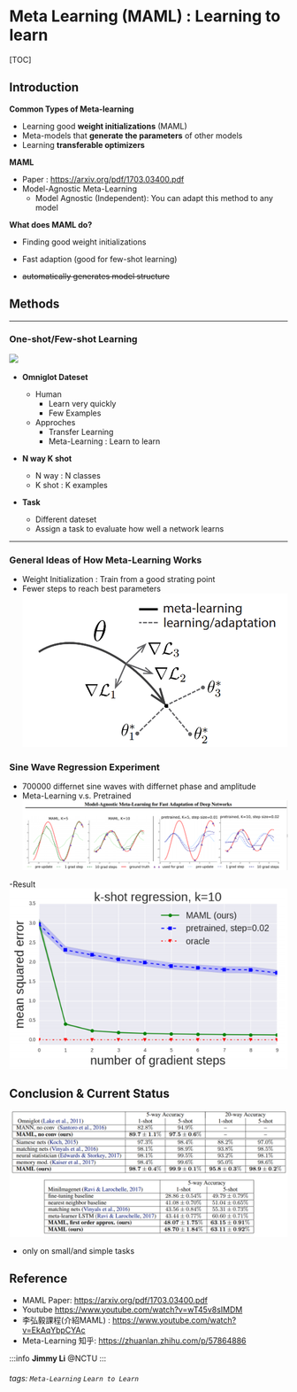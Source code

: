 Meta Learning (MAML) : Learning to learn
===
[TOC]

## Introduction
**Common Types of Meta-learning**
- Learning good **weight initializations** (MAML)
- Meta-models that **generate the parameters** of other models
- Learning **transferable optimizers** 

**MAML**

- Paper : https://arxiv.org/pdf/1703.03400.pdf
- Model-Agnostic Meta-Learning
    - Model Agnostic (Independent): You can adapt this method to any model



**What does MAML do?**
- Finding good weight initializations
- Fast adaption (good for few-shot learning)

- ~~automatically generates model structure~~

    


## Methods
---
### **One-shot/Few-shot Learning** ###
>
![](https://github.com/brendenlake/omniglot/blob/master/demo_strokes.png?raw=true)

- **Omniglot Dateset**

    - Human 
        - Learn very quickly
        - Few Examples
    - Approches
        - Transfer Learning
        - Meta-Learning : Learn to learn


- **N way K shot**
    - N way : N classes
    - K shot : K examples
- **Task**
    - Different dateset
    - Assign a task to evaluate how well a network learns 

---
### **General Ideas of How Meta-Learning Works** ###

- Weight Initialization : Train from a good strating point
- Fewer steps to reach best parameters
![](https://github.com/MEL-NCTU/Weekly-sharing-/blob/master/Paper_sharing/Images/Meta_1.PNG?raw=true)

### Sine Wave Regression Experiment

- 700000 differnet sine waves with differnet phase and amplitude
- Meta-Learning v.s. Pretrained
![](https://github.com/MEL-NCTU/Weekly-sharing-/blob/master/Paper_sharing/Images/Meta_2.PNG?raw=true)

-Result
![](https://github.com/MEL-NCTU/Weekly-sharing-/blob/master/Paper_sharing/Images/Meta_3.PNG?raw=true)


## Conclusion & Current Status
![](https://github.com/MEL-NCTU/Weekly-sharing-/blob/master/Paper_sharing/Images/Meta_5.PNG?raw=true)

- only on small/and simple tasks


## Reference
- MAML Paper:
https://arxiv.org/pdf/1703.03400.pdf
- Youtube 
https://www.youtube.com/watch?v=wT45v8sIMDM
- 李弘毅課程(介紹MAML) : 
https://www.youtube.com/watch?v=EkAqYbpCYAc
- Meta-Learning 知乎:
https://zhuanlan.zhihu.com/p/57864886


:::info
**Jimmy Li** @NCTU
:::

###### tags: `Meta-Learning` `Learn to Learn` 
